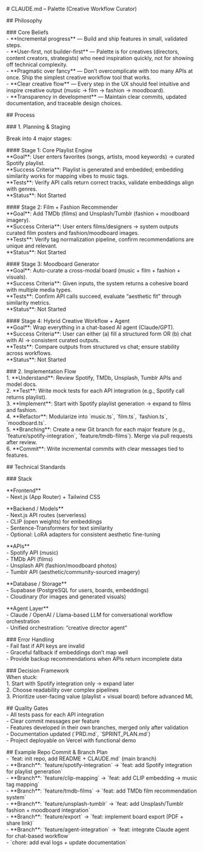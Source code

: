 \# CLAUDE.md – Palette (Creative Workflow Curator)

\#\# Philosophy

\#\#\# Core Beliefs  
\- \*\*Incremental progress\*\* — Build and ship features in small, validated steps.    
\- \*\*User-first, not builder-first\*\* — Palette is for creatives (directors, content creators, strategists) who need inspiration quickly, not for showing off technical complexity.    
\- \*\*Pragmatic over fancy\*\* — Don’t overcomplicate with too many APIs at once. Ship the simplest creative workflow tool that works.    
\- \*\*Clear creative flow\*\* — Every step in the UX should feel intuitive and inspire creative output (music → film → fashion → moodboard).    
\- \*\*Transparency in development\*\* — Maintain clear commits, updated documentation, and traceable design choices.  

\#\# Process

\#\#\# 1\. Planning & Staging

Break into 4 major stages:

\#\#\#\# Stage 1: Core Playlist Engine  
\*\*Goal\*\*: User enters favorites (songs, artists, mood keywords) → curated Spotify playlist.    
\*\*Success Criteria\*\*: Playlist is generated and embedded; embedding similarity works for mapping vibes to music tags.    
\*\*Tests\*\*: Verify API calls return correct tracks, validate embeddings align with genres.    
\*\*Status\*\*: Not Started  

\#\#\#\# Stage 2: Film \+ Fashion Recommender  
\*\*Goal\*\*: Add TMDb (films) and Unsplash/Tumblr (fashion \+ moodboard imagery).    
\*\*Success Criteria\*\*: User enters films/designers → system outputs curated film posters and fashion/moodboard images.    
\*\*Tests\*\*: Verify tag normalization pipeline, confirm recommendations are unique and relevant.    
\*\*Status\*\*: Not Started  

\#\#\#\# Stage 3: Moodboard Generator  
\*\*Goal\*\*: Auto-curate a cross-modal board (music \+ film \+ fashion \+ visuals).    
\*\*Success Criteria\*\*: Given inputs, the system returns a cohesive board with multiple media types.    
\*\*Tests\*\*: Confirm API calls succeed, evaluate “aesthetic fit” through similarity metrics.    
\*\*Status\*\*: Not Started  

\#\#\#\# Stage 4: Hybrid Creative Workflow \+ Agent  
\*\*Goal\*\*: Wrap everything in a chat-based AI agent (Claude/GPT).    
\*\*Success Criteria\*\*: User can either (a) fill a structured form OR (b) chat with AI → consistent curated outputs.    
\*\*Tests\*\*: Compare outputs from structured vs chat; ensure stability across workflows.    
\*\*Status\*\*: Not Started  

\#\#\# 2\. Implementation Flow  
1\. \*\*Understand\*\*: Review Spotify, TMDb, Unsplash, Tumblr APIs and model docs.    
2\. \*\*Test\*\*: Write mock tests for each API integration (e.g., Spotify call returns playlist).    
3\. \*\*Implement\*\*: Start with Spotify playlist generation → expand to films and fashion.    
4\. \*\*Refactor\*\*: Modularize into \`music.ts\`, \`film.ts\`, \`fashion.ts\`, \`moodboard.ts\`.    
5\. \*\*Branching\*\*: Create a new Git branch for each major feature (e.g., \`feature/spotify-integration\`, \`feature/tmdb-films\`). Merge via pull requests after review.    
6\. \*\*Commit\*\*: Write incremental commits with clear messages tied to features.  

\#\# Technical Standards

\#\#\# Stack

\*\*Frontend\*\*    
\- Next.js (App Router) \+ Tailwind CSS  

\*\*Backend / Models\*\*    
\- Next.js API routes (serverless)    
\- CLIP (open weights) for embeddings    
\- Sentence-Transformers for text similarity    
\- Optional: LoRA adapters for consistent aesthetic fine-tuning  

\*\*APIs\*\*    
\- Spotify API (music)    
\- TMDb API (films)    
\- Unsplash API (fashion/moodboard photos)    
\- Tumblr API (aesthetic/community-sourced imagery)  

\*\*Database / Storage\*\*    
\- Supabase (PostgreSQL for users, boards, embeddings)    
\- Cloudinary (for images and generated visuals)  

\*\*Agent Layer\*\*    
\- Claude / OpenAI / Llama-based LLM for conversational workflow orchestration    
\- Unified orchestration: “creative director agent”  

\#\#\# Error Handling  
\- Fail fast if API keys are invalid    
\- Graceful fallback if embeddings don’t map well    
\- Provide backup recommendations when APIs return incomplete data  

\#\#\# Decision Framework  
When stuck:    
1\. Start with Spotify integration only → expand later    
2\. Choose readability over complex pipelines    
3\. Prioritize user-facing value (playlist \+ visual board) before advanced ML  

\#\# Quality Gates  
\- All tests pass for each API integration    
\- Clear commit messages per feature    
\- Features developed in their own branches, merged only after validation    
\- Documentation updated (\`PRD.md\`, \`SPRINT\_PLAN.md\`)    
\- Project deployable on Vercel with functional demo  

\#\# Example Repo Commit & Branch Plan  
\- \`feat: init repo, add README \+ CLAUDE.md\` (main branch)    
\- \*\*Branch\*\*: \`feature/spotify-integration\` → \`feat: add Spotify integration for playlist generation\`    
\- \*\*Branch\*\*: \`feature/clip-mapping\` → \`feat: add CLIP embedding → music tag mapping\`    
\- \*\*Branch\*\*: \`feature/tmdb-films\` → \`feat: add TMDb film recommendation system\`    
\- \*\*Branch\*\*: \`feature/unsplash-tumblr\` → \`feat: add Unsplash/Tumblr fashion \+ moodboard integration\`    
\- \*\*Branch\*\*: \`feature/export\` → \`feat: implement board export (PDF \+ share link)\`    
\- \*\*Branch\*\*: \`feature/agent-integration\` → \`feat: integrate Claude agent for chat-based workflow\`    
\- \`chore: add eval logs \+ update documentation\`  

